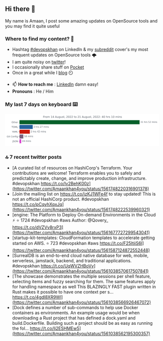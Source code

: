 <!--- [![Hits](https://hits.seeyoufarm.com/api/count/incr/badge.svg?url=https%3A%2F%2Fgithub.com%2Fakhan4u%2Fhit-counter&count_bg=%2379C83D&title_bg=%23555555&icon=&icon_color=%23E7E7E7&title=visits&edge_flat=false)](https://hits.seeyoufarm.com) --->

## Hi there 👋

My name is Amaan, I post some amazing updates on OpenSource tools and you may find it quite useful

### Where to find my content? 🤔

* Hashtag [#devopskhan](https://www.linkedin.com/feed/hashtag/devopskhan/) on LinkedIn & my [subreddit](https://www.reddit.com/r/devopskhan/) cover's my most frequent updates on OpenSource tools 🌩️
* I am quite noisy on [twitter](https://twitter.com/Amaankhan4you)!
* I occasionally share stuff on [Pocket](https://getpocket.com/@ej6g8d1dp2829A16a9Tf5d4T6bAMp3d8791rejDe86yem3bm4e14ex4fT4dluk29)
* Once in a great while I [blog](https://linuxparrot.com/) ⏲️


- 📫 **How to reach me** : [LinkedIn](https://www.linkedin.com/in/amaan-khan-linux-ninja) damn easy!
- **Pronouns** : He / Him

### My last 7 days on keyboard ⌨️

<img src="https://github.com/akhan4u/akhan4u/blob/main/images/stat.svg" alt="Amaan's Wakatime Activity!"/>

### 🔝 7 recent twitter posts
<!-- DEVDOJO:START -->
- [A curated list of resources on HashiCorp&#39;s Terraform. Your contributions are welcome! Terraform enables you to safely and predictably create, change, and improve production infrastructure. #devopskhan https://t.co/Iv2BehK00z](https://twitter.com/Amaankhan4you/status/1561748220316901378)
- [Join the mailing list on https://t.co/jzKJ1WFe4f to stay updated! This is not an official HashiCorp product. #devopskhan https://t.co/pCqyhXqxJq](https://twitter.com/Amaankhan4you/status/1561748222539960321)
- [engine: The Platform to Deploy On-demand Environments in the Cloud ⚡️
⭐️ 1724
#devopskhan #aws
Author: @Qovery_
https://t.co/dVZVv8rxP3](https://twitter.com/Amaankhan4you/status/1561677727299543041)
- [startup-kit-templates: CloudFormation templates to accelerate getting started on AWS.
⭐️ 723
#devopskhan #aws
https://t.co/F25ItiiS6I](https://twitter.com/Amaankhan4you/status/1561587124872552448)
- [SurrealDB is an end-to-end cloud native database for web, mobile, serverless, jamstack, backend, and traditional applications. #devopskhan https://t.co/UqWVZHBoVv](https://twitter.com/Amaankhan4you/status/1561038570617507841)
- [The showcase demonstrates the multiple sessions per shell feature, selecting items and fuzzy searching for them. The same features apply for handling namespace as well This BLAZINGLY FAST plugin written in Rust makes it possible to have one context per s… https://t.co/4gdl8XR9Wl](https://twitter.com/Amaankhan4you/status/1561038566926467072)
- [Dock defines a number of sub-commands to help use Docker containers as environments. An example usage would be when downloading a Rust project that has defined a dock.yaml and build.Dockerfile. Building such a project should be as easy as running the fol… https://t.co/Ii2ESHMEw5](https://twitter.com/Amaankhan4you/status/1561038562195300357)
<!-- DEVDOJO:END -->

<!-- ![Amaan's GitHub stats](https://github-readme-stats.vercel.app/api?username=akhan4u&count_private=true&show_icons=true&hide=contribs) -->
